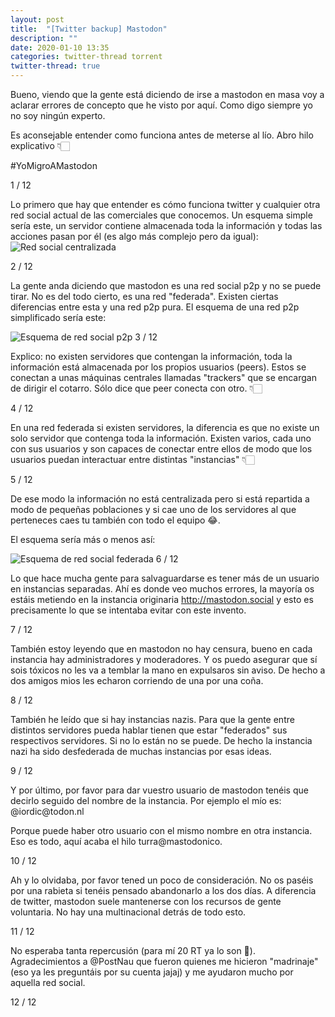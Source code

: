```yaml
---
layout: post
title:  "[Twitter backup] Mastodon"
description: ""
date: 2020-01-10 13:35
categories: twitter-thread torrent
twitter-thread: true
---
```

<div class="thread">
    <div class="tweet">
        <p>
            Bueno, viendo que la gente está diciendo de irse a mastodon en masa voy a 
            aclarar errores de concepto que he visto por aquí. Como digo siempre yo no 
            soy ningún experto.
        </p>
        <p>
            Es aconsejable entender como funciona antes de meterse al lío. Abro hilo 
            explicativo 👇🏻
        </p>
        <p><span class="twitter-hashtag">#YoMigroAMastodon</span></p>
        <span class="number-marker">1 / 12</span>
    </div>
    <div class="tweet">
        <p>
            Lo primero que hay que entender es cómo funciona twitter y cualquier otra 
            red social actual de las comerciales que conocemos. Un esquema simple sería 
            este, un servidor contiene almacenada toda la información y todas las 
            acciones pasan por él (es algo más complejo pero da igual):
            <img src="{{site.url}}/assets/twitter/mastodon/mastodon-thread1.jpeg" alt="Red social centralizada" title="Twitter centralizado">
        </p>
        <span class="number-marker">2 / 12</span>
    </div>
    <div class="tweet">
        <p>
            La gente anda diciendo que mastodon es una red social p2p y no se puede tirar. No es 
            del todo cierto, es una red "federada". Existen ciertas diferencias entre esta y una 
            red p2p pura. El esquema de una red p2p simplificado sería este:
        </p>
        <img src="{{site.url}}/assets/twitter/mastodon/mastodon-thread2.jpeg" alt="Esquema de red social p2p" title="Red social p2p">
        <span class="number-marker">3 / 12</span>
    </div>
    <div class="tweet">
        <p>
            Explico: no existen servidores que contengan la información, toda la información 
            está almacenada por los propios usuarios (peers). Estos se conectan a unas 
            máquinas centrales llamadas "trackers" que se encargan de dirigir el cotarro. 
            Sólo dice que peer conecta con otro. 👇🏻
        </p>
        <span class="number-marker">4 / 12</span>
    </div>
    <div class="tweet">
        <p>
            En una red federada si existen servidores, la diferencia es que no existe un solo
            servidor que contenga toda la información. Existen varios, cada uno con sus 
            usuarios y son capaces de conectar entre ellos de modo que los usuarios puedan 
            interactuar entre distintas "instancias" 👇🏻
        </p>
        <span class="number-marker">5 / 12</span>
    </div>
    <div class="tweet">
        <p>
            De ese modo la información no está centralizada pero si está repartida a modo de 
            pequeñas poblaciones y si cae uno de los servidores al que perteneces caes tu 
            también con todo el equipo 😂.
        </p>
        <p>El esquema sería más o menos así:</p>
        <img src="{{site.url}}/assets/twitter/mastodon/mastodon-thread3.jpeg" alt="Esquema de red social federada" title="Red social federada">
        <span class="number-marker">6 / 12</span>
    </div>
    <div class="tweet">
        <p>
            Lo que hace mucha gente para salvaguardarse es tener más de un usuario en 
            instancias separadas. Ahí es donde veo muchos errores, la mayoría os estáis 
            metiendo en la instancia originaria <a href="http://mastodon.social">http://mastodon.social</a> 
            y esto es precisamente lo que se intentaba evitar con este invento.
        </p>
        <span class="number-marker">7 / 12</span>
    </div>
    <div class="tweet">
        <p>
            También estoy leyendo que en mastodon no hay censura, bueno en cada instancia
            hay administradores y moderadores. Y os puedo asegurar que sí sois tóxicos no
            les va a temblar la mano en expulsaros sin aviso. De hecho a dos amigos mios 
            les echaron corriendo de una por una coña.
        </p>
        <span class="number-marker">8 / 12</span>
    </div>
    <div class="tweet">
        <p>
            También he leído que si hay instancias nazis. Para que la gente entre
            distintos servidores pueda hablar tienen que estar "federados" sus 
            respectivos servidores. Si no lo están no se puede. De hecho la instancia 
            nazi ha sido desfederada de muchas instancias por esas ideas.
        </p>
        <span class="number-marker">9 / 12</span>
    </div>
    <div class="tweet">
        <p>
            Y por último, por favor para dar vuestro usuario de mastodon tenéis que
            decirlo seguido del nombre de la instancia. Por ejemplo el mío es: @iordic@todon.nl
        </p>
        <p>
            Porque puede haber otro usuario con el mismo nombre en otra instancia. Eso es todo, 
            aquí acaba el hilo turra@mastodonico.
        </p>
        <span class="number-marker">10 / 12</span>
    </div>
    <div class="tweet">
        <p>
            Ah y lo olvidaba, por favor tened un poco de consideración. No os paséis por 
            una rabieta si tenéis pensado abandonarlo a los dos días. A diferencia de 
            twitter, mastodon suele mantenerse con los recursos de gente voluntaria. 
            No hay una multinacional detrás de todo esto.
        </p>
        <span class="number-marker">11 / 12</span>
    </div>
    <div class="tweet">
        <p>
            No esperaba tanta repercusión (para mí 20 RT ya lo son 🤣). Agradecimientos a 
            <a>@PostNau</a> que fueron quienes me hicieron "madrinaje" (eso ya les 
            preguntáis por su cuenta jajaj) y me ayudaron mucho por aquella red social.
        </p>
        <span class="number-marker">12 / 12</span>
    </div>
</div>